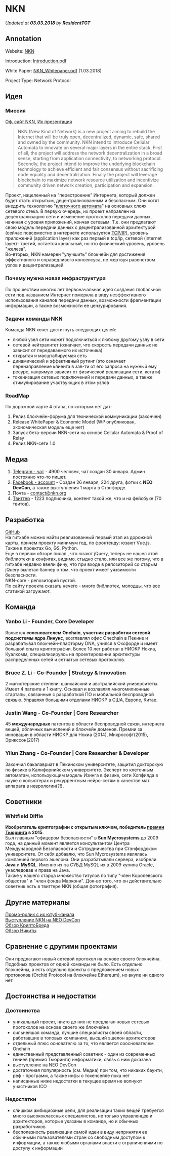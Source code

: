 # NKN
*Updated at **03.03.2018** by **ResidentTGT***

## Annotation

Website: [NKN](http://nkn.org/)

Introduction: [Introduction.pdf](https://www.nkn.org/doc/NKN_Introduction.pdf)

White Paper: [NKN_Whitepaper.pdf](https://www.nkn.org/doc/NKN_Whitepaper.pdf) (1.03.2018)

Project Type: Network Protocol

## Идея
### Миссия
[Оф. сайт NKN](http://nkn.org/), [Их презентация](https://www.nkn.org/doc/NKN_Intr_v0.1beta.pdf)
>NKN (New Kind of Network) is a new project aiming to rebuild the Internet that will be truly open, decentralized, dynamic, safe, shared and owned by the community. NKN intend to introduce Cellular Automata to innovate on several major layers in the entire stack. First of all, the project will address the network decentralization in a broad sense, starting from application connectivity, to networking protocol. Secondly, the project intend to improve the underlying blockchain technology to achieve efficient and fair consensus without sacrificing node equality and decentralization. Finally the project will leverage blockchain to maximize network resource utilization and incentivize community driven network creation, participation and expansion. <br/>

Проект, нацеленный на "перестроение" Интернета, который должен будет стать открытым, децентрализованным и безопасным. Они хотят внедрить технологию "[клеточного автомата](https://ru.wikipedia.org/wiki/%D0%9A%D0%BB%D0%B5%D1%82%D0%BE%D1%87%D0%BD%D1%8B%D0%B9_%D0%B0%D0%B2%D1%82%D0%BE%D0%BC%D0%B0%D1%82)" на основных слоях  сетевого стека. В первую очередь, их проект направлен на децентрализацию сети и изменение протоколов передачи данных, начиная с уровня приложений, кончая сетевым. Т.е. они предлагают свою модель передачи данных с децентрализованной архитектурой (сейчас повсеместно в интернете используется [TCP/IP](https://ru.wikipedia.org/wiki/TCP/IP)), уровень приложений (application layer) как раз первый в tcp/ip, сетевой (internet layer)- третий, остается канальный, но это физический уровень, уровень "железа".<br> Во-вторых, NKN намерен "улучшить" блокчейн для достижения эффективного и справедливого консенсуса, не жертвуя равенством узлов и децентрализацией.
### Почему нужна новая инфраструктура
По прошествии многих лет первоначальная идея создания глобальной сети под названием Интернет померкла в виду неэффективного использования каналов передачи данных, возможности фрагментации информации, а также возможности ее цензурирования.
### Задачи команды NKN
Команда NKN хочет достигнуть следующих целей:
- любой узел сети может подключиться к любому другому узлу в сети
- сетевой нейтралитет (означает, что скорость передачи данных не зависит от передаваемого их источника)
- открытая и масштабируемая сеть
- динамический и эффективный рутинг (это означает перенаправление клиента в зав-ти от его запроса на нужный ему ресурс, напрямую зависит от физической реализации сети, кстати)
- токенизация сетевых подключений и передачи данных, а также стимулирование участвующих в этом узлов
### RoadMap
По дорожной карте 4 этапа, по которым нет дат: 
1. Релиз блокчейн-форума для технической коммуникации (закончен)
2. Release WhitePaper & Economic Model (WP опубликован, экономическая модель еще нет)
3. Запуск бета-версии NKN-сети на основе Cellular Automata & Proof of Relay
4. Релиз NKN-сети 1.0
## Медиа
1. [Telegram - чат](https://t.me/nknorg) - 4900 человек, чат создан 30 января. Админ постоянно что-то пишет.
2. [Facebook - account](https://www.facebook.com/nkn.org?hc_ref=ARSsqMXbadiGmi0yeg7YlsHWbum3onMSHYkfAhIGLQqR3xDRL7AJPnxMxyMYs2QIOCE) - Создан 26 января, 224 друга, фотки с **NEO DevCon**, а также выступления 1 марта в Стэнфорде.
3. Почта - contact@nkn.org
4. [Твиттер](https://twitter.com/NKN_ORG) - 1223 подписчика, контент такой же, что и на фейсбуке (70 твитов).
## Разработка
[GitHub](https://github.com/NKNetwork) <br>
На гитхабе можно найти реализованный первый этап из дорожной карты, причем проекту минимум год, по фронтенду: юзают Vue.js. Также в проектах Go, GS, Python.
<br>Еще в первом обзоре писал , что юзают jQuery, теперь не нашел этой библиотеки в конфигах, видимо, стыдно стало, или все же потому, что в гитхабе недавно ввели фичу, что при входе в репозиторий со старым jQuery вылетал баннер о том, что проект имеет уязвимости безопасности.
<br>NKN-core - репозиторий пустой.
<br>По сайту проекта сказать нечего - много библиотек, молодцы, что все статикой загружают.
## Команда
### Yanbo Li - Founder, Core Developer
Является **сооснователем Onchain**, **участник разработки сетевой подсистемы ядра Линукс**, возглавлял офис Onechain в Пекине и разрабатывал блокчейн-плафторму DNA, учился в Оксфорде и имеет большой опытв криптографии. Более 10 лет работал в НИОКР Нокиа, Куалкомм, специализируясь на проектировании архитектуры распределнных сетей и сетчатых сетевых протоколов.
### Bruce Z. Li - Co-Founder | Strategy & Innovation
2 магистерские степени: шанхайский и австралийский университеты. Имеет 4 патента и 1 книгу. Основал и возлавлял многомилионные стартапы, связанные с разработкой ПО и мобильной беспроводной связью. Управлял большими отделами НИОКР в США, Европе, Китае.
### Justin Wang - Co-Founder | Core Researcher
45 **международных** патентов в области беспроводной связи, интернета вещей, облачных вычислений и блокчейн доменов. Премии за инновации в области НИОКР для Нокиа (2014), Микрософт(2015), Эрикссон(2017)
### Yilun Zhang - Co-Founder | Core Researcher & Developer
Закончил бакалавриат в Пекинском университете, защитил докторскую по физике в Калифорнийском университете. Эксперт по клеточным автоматам, использующим модель Изинга в физике, сети Хопфилда в науке о копьютерах и рекуррентным нейро-сетям в качестве мат. аппарата в неврологии(?!).
## Советники 
### Whitfield Diffie
**Изобретатель криптографии с открытым ключом, победитель [премии Тьюринга](https://ru.wikipedia.org/wiki/%D0%9F%D1%80%D0%B5%D0%BC%D0%B8%D1%8F_%D0%A2%D1%8C%D1%8E%D1%80%D0%B8%D0%BD%D0%B3%D0%B0) в 2015**.
<br>  Был главным "офицером безопасности" в **Sun Mycrosystems** до 2009 года, на данный момент является консультантом Центра Международной Безопасности и Сотрудничества при Стэнфордском университете. 
От себя добавлю, что Sun Mycrosystems являлась компанией первого эшелона. Они разрабатывали сервера, изобрели **Java** и **MySQL**. Именно из-за СУБД MySQL их в 2009 купила Oracle, унаследовав и права на Java.
<br>  Также у нашего старца множество титулов по типу "член Королевского общества" и "член фонда Маркони". Док-во того, что он действительно советник есть в твиттере NKN (общая фотография).

## Другие материалы 
[Промо-ролик с их ютуб-канала](https://www.youtube.com/watch?v=rhf3cfx2UIQ)
<br>[Выступление NKN на NEO DevCon](https://www.youtube.com/watch?v=jXXG-z8Xxws)
<br>[Обзор КриптоБреда](https://medium.com/cryptobred/nkn-ico-9c3fa3e75c93)
<br>[Обзор Никиты](http://telegra.ph/Obzor-proekta-New-Kind-of-Network-02-26)
## Сравнение с другими проектами
Они предлагают новый сетевой протокол на основе своего блокчейна. Подобных проектов от одной команды не было. Есть отдельно блокчейны, а есть отдельно проекты с предложением новых протоколов (Orchid Protocol на блокчейне Ethereum), но вкупе ни одного нет.
## Достоинства и недостатки
### Достоинства
- уникальный проект, никто до них не предлагал новых сетевых протоколов на основе своего же блокчейна
- сильнейшая команда, лучшие специалисты своей области, работавшие в топовых компаниях, высший эшелон архитекторов
- отдельный плюс основателю за то, что является сооснователем Onchain
- единственный представленный советник - один из современных гениев (премия Тьюринга) информатики, связь с ним доказана
- выступление на NEO DevCon
- достаточная популярность (см. Медиа) при том, что никаких баунти, реф - программ, а также инфы о токенсейле пока нет
- написанные ниже недостатки в текущее время не волнуют участников ICO
### Недостатки
- слишком амбициозные цели, для реализации таких вещей требуется много высококлассных специалистов, не только управленцев и архитекторов, которые указаны в команде, но и обычных разработчиков
- бесполезность реализации самой идеи в виду непринятия ее обычными пользователями стран со свободным доступом к информации, а также любыми органами власти с ограничениями по доступу к информации
